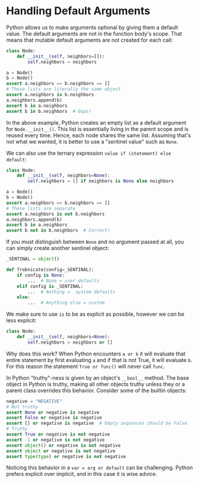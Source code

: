 # Handling Default Arguments

Python allows us to make arguments optional by giving them a default value. The default arguments are not in the function body's scope. That means that mutable default arguments are not created for each call:
```python
class Node:
    def __init__(self, neighbors=[]):
        self.neighbors = neighbors

a = Node()
b = Node()
assert a.neighbors == b.neighbors == []
# These lists are literally the same object
assert a.neighbors is b.neighbors
a.neighbors.append(b)
assert b in a.neighbors
assert b in b.neighbors  # Oops!
```

In the above example, Python creates an empty list as a default argument for `Node.__init__()`. This list is essentially living in the parent scope and is reused every time. Hence, each node shares the same list. Assuming that's not what we wanted, it is better to use a "sentinel value" such as `None`.

We can also use the ternary expression `value if (statement) else default`:
```python
class Node:
    def __init__(self, neighbors=None):
        self.neighbors = [] if neighbors is None else neighbors

a = Node()
b = Node()
assert a.neighbors == b.neighbors == []
# These lists are separate
assert a.neighbors is not b.neighbors
a.neighbors.append(b)
assert b in a.neighbors
assert b not in b.neighbors  # Correct!
```

If you must distinguish between `None` and no argument passed at all, you can simply create another sentinel object:
```python
_SENTINAL = object()

def frobnicate(config=_SENTINAL):
    if config is None:
        ...  # None = user defaults
    elif config is _SENTINAL:
        ...  # Nothing =  system defaults
    else:
        ...  # Anything else = custom
```

We make sure to use `is` to be as explicit as possible, however we *can* be less explicit:
```python
class Node:
    def __init__(self, neighbors=None):
        self.neighbors = neighbors or []
```

Why does this work? When Python encounters `a or b` it will evaluate that entire statement by first evaluating `a` and if that is not True, it will evaluate `b`. For this reason the statement `True or func()` will never call `func`.

In Python "truthy"-ness is given by an object's `__bool__` method. The base object in Python is truthy, making all other objects truthy unless they or a parent class overrides this behavior. Consider some of the builtin objects:
```python
negative = "NEGATIVE"
# Not truthy
assert None or negative is negative
assert False or negative is negative
assert [] or negative is negative  # Empty sequences should be False
# Truthy
assert True or negative is not negative
assert -1 or negative is not negative
assert object() or negative is not negative
assert object or negative is not negative
assert type(type) or negative is not negative
```

Noticing this behavior in a `var = arg or default` can be challenging. Python prefers explicit over implicit, and in this case it is wise advice.
